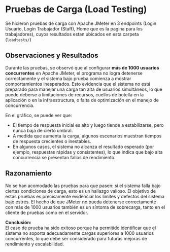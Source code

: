 # Pruebas de Carga (Load Testing)

Se hicieron pruebas de carga con Apache JMeter en 3 endpoints (Login Usuario, Login Trabajador (Staff), Home que es la pagina para los trabajadores), cuyos resultados estan ubicados en esta carpeta (`loadtests/`)

## Observaciones y Resultados

Durante las pruebas, se observó que al configurar **más de 1000 usuarios concurrentes** en Apache JMeter, el programa no logra detenerse correctamente y el sistema bajo prueba comienza a mostrar comportamientos inesperados. Esto evidencia que el sistema no está preparado para manejar una carga tan alta de usuarios simultáneos, lo que puede deberse a limitaciones de recursos, cuellos de botella en la aplicación o en la infraestructura, o falta de optimización en el manejo de concurrencia.

En el gráfico, se puede ver que:
- El tiempo de respuesta inicial es alto y luego tiende a estabilizarse, pero nunca baja de cierto umbral.
- A medida que aumenta la carga, algunos escenarios muestran tiempos de respuesta crecientes o inestables.
- En algunos casos, el sistema no alcanza el resultado esperado (por ejemplo, respuestas rápidas y consistentes), lo que indica que bajo alta concurrencia se presentan fallos de rendimiento.

## Razonamiento

No se han acomodado las pruebas para que pasen: si el sistema falla bajo ciertas condiciones de carga, esto es un hallazgo valioso. El objetivo de estas pruebas es precisamente evidenciar los límites y defectos del sistema bajo estrés. El hecho de que JMeter no pueda detenerse correctamente con más de 1000 usuarios también es un síntoma de sobrecarga, tanto en el cliente de pruebas como en el servidor.

**Conclusión:**  
El caso de prueba ha sido exitoso porque ha permitido identificar que el sistema no soporta adecuadamente cargas superiores a 1000 usuarios concurrentes, lo que debe ser considerado para futuras mejoras de rendimiento y escalabilidad.
